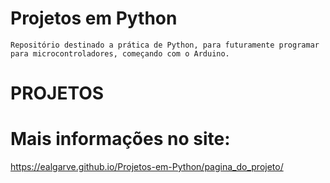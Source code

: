 # Projetos em Python
    Repositório destinado a prática de Python, para futuramente programar para microcontroladores, começando com o Arduino.

# PROJETOS

#   Mais informações no site:
https://ealgarve.github.io/Projetos-em-Python/pagina_do_projeto/
